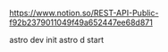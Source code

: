 https://www.notion.so/REST-API-Public-f92b2379011049f49a652447ee68d871

astro dev init
astro d start
